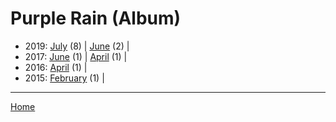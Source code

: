 # Purple Rain (Album)

  * 2019: 
      [July](./purple-rain-album-2019-07.md) (8) | 
      [June](./purple-rain-album-2019-06.md) (2) | 
  * 2017: 
      [June](./purple-rain-album-2017-06.md) (1) | 
      [April](./purple-rain-album-2017-04.md) (1) | 
  * 2016: 
      [April](./purple-rain-album-2016-04.md) (1) | 
  * 2015: 
      [February](./purple-rain-album-2015-02.md) (1) | 

----

[Home](../)
